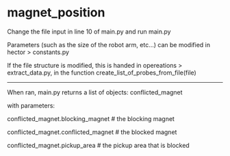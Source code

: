 # magnet_position

Change the file input in line 10 of main.py and run main.py

Parameters (such as the size of the robot arm, etc...) can be modified in hector > constants.py 

If the file structure is modified, this is handed in opereations > extract_data.py, in the function 
create_list_of_probes_from_file(file) 

---

When ran, main.py returns a list of objects: conflicted_magnet 

with parameters: 

conflicted_magnet.blocking_magnet  # the blocking magnet 

conflicted_magnet.conflicted_magnet   # the blocked magnet 

conflicted_magnet.pickup_area      # the pickup area that is blocked 
